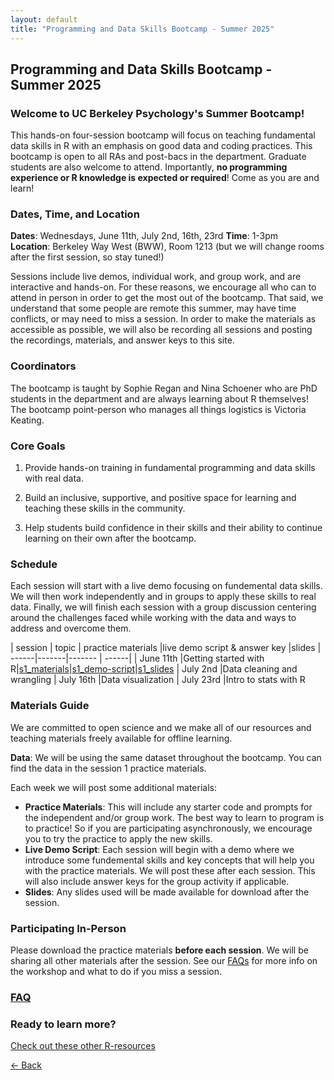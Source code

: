 ```yaml
---
layout: default
title: "Programming and Data Skills Bootcamp - Summer 2025"
---
```


## Programming and Data Skills Bootcamp - Summer 2025
### Welcome to UC Berkeley Psychology's Summer Bootcamp! 
This hands-on four-session bootcamp will focus on teaching fundamental data skills in R with an emphasis on good data and coding practices. This bootcamp is open to all RAs and post-bacs in the department. Graduate students are also welcome to attend. Importantly, **no programming experience or R knowledge is expected or required**! Come as you are and learn!  
  
### Dates, Time, and Location
**Dates**: Wednesdays, June 11th, July 2nd, 16th, 23rd
**Time**: 1-3pm  
**Location**: Berkeley Way West (BWW), Room 1213 (but we will change rooms after the first session, so stay tuned!) 
  
Sessions include live demos, individual work, and group work, and are interactive and hands-on. For these reasons, we encourage all who can to attend in person in order to get the most out of the bootcamp. That said, we understand that some people are remote this summer, may have time conflicts, or may need to miss a session. In order to make the materials as accessible as possible, we will also be recording all sessions and posting the recordings, materials, and answer keys to this site.   

### Coordinators
The bootcamp is taught by Sophie Regan and Nina Schoener who are PhD students in the department and are always learning about R themselves! The bootcamp point-person who manages all things logistics is Victoria Keating.

### Core Goals
1) Provide hands-on training in fundamental programming and data skills with real data.  
  
2) Build an inclusive, supportive, and positive space for learning and teaching these skills in the community. 
  
3) Help students build confidence in their skills and their ability to continue learning on their own after the bootcamp.

### Schedule

Each session will start with a live demo focusing on fundemental data skills. We will then work independently and in groups to apply these skills to real data. Finally, we will finish each session with a group discussion centering around the challenges faced while working with the data and ways to address and overcome them. 


| session | topic | practice materials |live demo script & answer key |slides 
| ------|-------|------- |  ------|
| June 11th |Getting started with R|[s1_materials](s1_materials.zip)|[s1_demo-script](session1/session1_2025_starter_code.Rmd)|[s1_slides](session1/bootcamp_session1_2025.pdf)
| July 2nd |Data cleaning and wrangling
| July 16th |Data visualization
| July 23rd |Intro to stats with R

### Materials Guide
We are committed to open science and we make all of our resources and teaching materials freely available for offline learning.

**Data**: We will be using the same dataset throughout the bootcamp. You can find the data in the session 1 practice materials.   

Each week we will post some additional materials: 

* **Practice Materials**: This will include any starter code and prompts for the independent and/or group work. The best way to learn to program is to practice! So if you are participating asynchronously, we encourage you to try the practice to apply the new skills. 
* **Live Demo Script**: Each session will begin with a demo where we introduce some fundemental skills and key concepts that will help you with the practice materials. We will post these after each session. This will also include answer keys for the group activity if applicable. 
* **Slides**: Any slides used will be made available for download after the session. 

### Participating In-Person
Please download the practice materials **before each session**. We will be sharing all other materials after the session.
See our [FAQs](https://ucb-psychology-quack.github.io/site/Bootcamp_2025/FAQs) for more info on the workshop and what to do if you miss a session. 

### [FAQ](https://ucb-psychology-quack.github.io/site/Bootcamp_2025/FAQs)

### Ready to learn more?
[Check out these other R-resources](https://ucb-psychology-quack.github.io/site/resources/r-resources)

[<- Back](https://ucb-psychology-quack.github.io/site)
